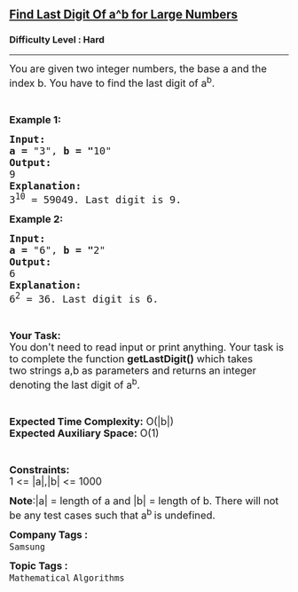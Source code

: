 <h2><a href="https://www.geeksforgeeks.org/problems/find-last-digit-of-ab-for-large-numbers1936/1?page=4&difficulty=Hard&sortBy=submissions">Find Last Digit Of a^b for Large Numbers</a></h2><h3>Difficulty Level : Hard</h3><hr><div class="problems_problem_content__Xm_eO"><p><span style="font-size: 18px;">You are given two integer numbers, the base a and the index b. You have to find the last digit of a<sup>b</sup>.</span></p>
<p>&nbsp;</p>
<p><span style="font-size: 18px;"><strong>Example 1:</strong></span></p>
<pre><span style="font-size: 18px;"><strong>Input:</strong></span>
<span style="font-size: 18px;"><strong>a = </strong>"3", <strong>b = "</strong>10"</span>
<span style="font-size: 18px;"><strong>Output:</strong></span>
<span style="font-size: 18px;">9</span>
<span style="font-size: 18px;"><strong>Explanation:</strong></span>
<span style="font-size: 18px;">3<sup>10</sup> = 59049. Last digit is 9.</span></pre>
<p><span style="font-size: 18px;"><strong>Example 2:</strong></span></p>
<pre><span style="font-size: 18px;"><strong>Input:</strong></span>
<span style="font-size: 18px;"><strong>a = </strong>"6", <strong>b = "</strong>2"</span>
<span style="font-size: 18px;"><strong>Output:</strong></span>
<span style="font-size: 18px;">6</span>
<span style="font-size: 18px;"><strong>Explanation:</strong></span>
<span style="font-size: 18px;">6<sup>2</sup> = 36. Last digit is 6.</span></pre>
<p>&nbsp;</p>
<p><span style="font-size: 18px;"><strong>Your Task:</strong><br>You don't need to read input or print anything. Your task is to complete the function <strong>getLastDigit()</strong> which takes two&nbsp;strings&nbsp;a,b as parameters&nbsp;and returns an integer denoting the last digit of a<sup>b</sup>.</span></p>
<p>&nbsp;</p>
<p><span style="font-size: 18px;"><strong>Expected Time Complexity:</strong> O(|b|)<br><strong>Expected Auxiliary Space:</strong> O(1)</span></p>
<p>&nbsp;</p>
<p><span style="font-size: 18px;"><strong>Constraints:</strong></span><br><span style="font-size: 18px;">1 &lt;= |a|,|b|&nbsp;&lt;= 1000</span></p>
<p><span style="font-size: 18px;"><strong>Note</strong>:|a| = length of a and |b| = length of b.&nbsp;There will not be any test cases such that&nbsp;a<sup>b&nbsp;</sup>is undefined.</span></p></div><p><span style=font-size:18px><strong>Company Tags : </strong><br><code>Samsung</code>&nbsp;<br><p><span style=font-size:18px><strong>Topic Tags : </strong><br><code>Mathematical</code>&nbsp;<code>Algorithms</code>&nbsp;
